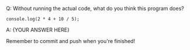 Q: Without running the actual code, what do you think this program does?
```
console.log(2 * 4 + 10 / 5);
```

A: {YOUR ANSWER HERE}


Remember to commit and push when you're finished!